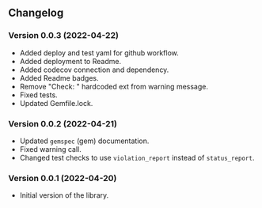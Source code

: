## Changelog

### Version 0.0.3 (2022-04-22)

- Added deploy and test yaml for github workflow.
- Added deployment to Readme.
- Added codecov connection and dependency.
- Added Readme badges.
- Remove "Check: " hardcoded ext from warning message.
- Fixed tests.
- Updated Gemfile.lock.

### Version 0.0.2 (2022-04-21)

- Updated `gemspec` (gem) documentation.
- Fixed warning call.
- Changed test checks to use `violation_report` instead of `status_report`.

### Version 0.0.1 (2022-04-20)

- Initial version of the library.